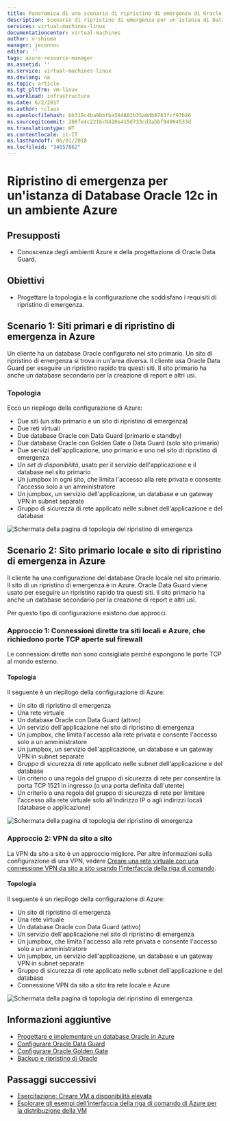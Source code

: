 ```yaml
---
title: Panoramica di uno scenario di ripristino di emergenza di Oracle nell'ambiente Azure | Microsoft Docs
description: Scenario di ripristino di emergenza per un'istanza di Database Oracle 12c nell'ambiente Azure
services: virtual-machines-linux
documentationcenter: virtual-machines
author: v-shiuma
manager: jeconnoc
editor: ''
tags: azure-resource-manager
ms.assetid: ''
ms.service: virtual-machines-linux
ms.devlang: na
ms.topic: article
ms.tgt_pltfrm: vm-linux
ms.workload: infrastructure
ms.date: 6/2/2017
ms.author: rclaus
ms.openlocfilehash: bb319c4ba9bbfba584803b35a0db0763fcf97b86
ms.sourcegitcommit: 266fe4c2216c0420e415d733cd3abbf94994533d
ms.translationtype: HT
ms.contentlocale: it-IT
ms.lasthandoff: 06/01/2018
ms.locfileid: "34657862"
---
```

# <a name="disaster-recovery-for-an-oracle-database-12c-database-in-an-azure-environment"></a>Ripristino di emergenza per un'istanza di Database Oracle 12c in un ambiente Azure

## <a name="assumptions"></a>Presupposti

- Conoscenza degli ambienti Azure e della progettazione di Oracle Data Guard.


## <a name="goals"></a>Obiettivi
- Progettare la topologia e la configurazione che soddisfano i requisiti di ripristino di emergenza.

## <a name="scenario-1-primary-and-dr-sites-on-azure"></a>Scenario 1: Siti primari e di ripristino di emergenza in Azure

Un cliente ha un database Oracle configurato nel sito primario. Un sito di ripristino di emergenza si trova in un'area diversa. Il cliente usa Oracle Data Guard per eseguire un ripristino rapido tra questi siti. Il sito primario ha anche un database secondario per la creazione di report e altri usi. 

### <a name="topology"></a>Topologia

Ecco un riepilogo della configurazione di Azure:

- Due siti (un sito primario e un sito di ripristino di emergenza)
- Due reti virtuali
- Due database Oracle con Data Guard (primario e standby)
- Due database Oracle con Golden Gate o Data Guard (solo sito primario)
- Due servizi dell'applicazione, uno primario e uno nel sito di ripristino di emergenza
- Un *set di disponibilità*, usato per il servizio dell'applicazione e il database nel sito primario
- Un jumpbox in ogni sito, che limita l'accesso alla rete privata e consente l'accesso solo a un amministratore
- Un jumpbox, un servizio dell'applicazione, un database e un gateway VPN in subnet separate
- Gruppo di sicurezza di rete applicato nelle subnet dell'applicazione e del database

![Schermata della pagina di topologia del ripristino di emergenza](./media/oracle-disaster-recovery/oracle_topology_01.png)

## <a name="scenario-2-primary-site-on-premises-and-dr-site-on-azure"></a>Scenario 2: Sito primario locale e sito di ripristino di emergenza in Azure

Il cliente ha una configurazione del database Oracle locale nel sito primario. Il sito di un ripristino di emergenza è in Azure. Oracle Data Guard viene usato per eseguire un ripristino rapido tra questi siti. Il sito primario ha anche un database secondario per la creazione di report e altri usi. 

Per questo tipo di configurazione esistono due approcci.

### <a name="approach-1-direct-connections-between-on-premises-and-azure-requiring-open-tcp-ports-on-the-firewall"></a>Approccio 1: Connessioni dirette tra siti locali e Azure, che richiedono porte TCP aperte sul firewall 

Le connessioni dirette non sono consigliate perché espongono le porte TCP al mondo esterno.

#### <a name="topology"></a>Topologia

Il seguente è un riepilogo della configurazione di Azure:

- Un sito di ripristino di emergenza 
- Una rete virtuale
- Un database Oracle con Data Guard (attivo)
- Un servizio dell'applicazione nel sito di ripristino di emergenza
- Un jumpbox, che limita l'accesso alla rete privata e consente l'accesso solo a un amministratore
- Un jumpbox, un servizio dell'applicazione, un database e un gateway VPN in subnet separate
- Gruppo di sicurezza di rete applicato nelle subnet dell'applicazione e del database
- Un criterio o una regola del gruppo di sicurezza di rete per consentire la porta TCP 1521 in ingresso (o una porta definita dall'utente)
- Un criterio o una regola del gruppo di sicurezza di rete per limitare l'accesso alla rete virtuale solo all'indirizzo IP o agli indirizzi locali (database o applicazione)

![Schermata della pagina di topologia del ripristino di emergenza](./media/oracle-disaster-recovery/oracle_topology_02.png)

### <a name="approach-2-site-to-site-vpn"></a>Approccio 2: VPN da sito a sito
La VPN da sito a sito è un approccio migliore. Per altre informazioni sulla configurazione di una VPN, vedere [Creare una rete virtuale con una connessione VPN da sito a sito usando l'interfaccia della riga di comando](https://docs.microsoft.com/azure/vpn-gateway/vpn-gateway-howto-site-to-site-resource-manager-cli).

#### <a name="topology"></a>Topologia

Il seguente è un riepilogo della configurazione di Azure:

- Un sito di ripristino di emergenza 
- Una rete virtuale 
- Un database Oracle con Data Guard (attivo)
- Un servizio dell'applicazione nel sito di ripristino di emergenza
- Un jumpbox, che limita l'accesso alla rete privata e consente l'accesso solo a un amministratore
- Un jumpbox, un servizio dell'applicazione, un database e un gateway VPN in subnet separate
- Gruppo di sicurezza di rete applicato nelle subnet dell'applicazione e del database
- Connessione VPN da sito a sito tra rete locale e Azure

![Schermata della pagina di topologia del ripristino di emergenza](./media/oracle-disaster-recovery/oracle_topology_03.png)

## <a name="additional-reading"></a>Informazioni aggiuntive

- [Progettare e implementare un database Oracle in Azure](oracle-design.md)
- [Configurare Oracle Data Guard](configure-oracle-dataguard.md)
- [Configurare Oracle Golden Gate](configure-oracle-golden-gate.md)
- [Backup e ripristino di Oracle](oracle-backup-recovery.md)


## <a name="next-steps"></a>Passaggi successivi

- [Esercitazione: Creare VM a disponibilità elevata](../../linux/create-cli-complete.md)
- [Esplorare gli esempi dell'interfaccia della riga di comando di Azure per la distribuzione della VM](../../linux/cli-samples.md)

